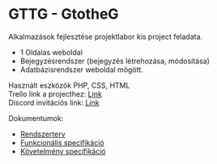 # GTTG - GtotheG
Alkalmazások fejlesztése projektlabor kis project feladata.
- 1 Oldalas weboldal
- Bejegyzésrendszer (bejegyzés létrehozása, módosítása)
- Adatbázisrendszer weboldal mögött.

Használt eszközök PHP, CSS, HTML  
Trello link a projecthez: [Link](https://trello.com/b/H2B6HS4Y/afp1-gttg)  
Discord invitációs link: [Link](https://discord.gg/DUY54nTY)

Dokumentumok:
* [Rendszerterv](https://github.com/Shinjiterubx/GTTG/blob/main/PROJECT/docs/Funkcionális%20specifikáció.md)
* [Funkcionális specifikáció](https://github.com/Shinjiterubx/GTTG/blob/main/PROJECT/docs/Funkcionális%20specifikáció.md)
* [Követelmény specifikáció](https://github.com/Shinjiterubx/GTTG/blob/main/PROJECT/docs/Követelmény%20specifikáció.md)
